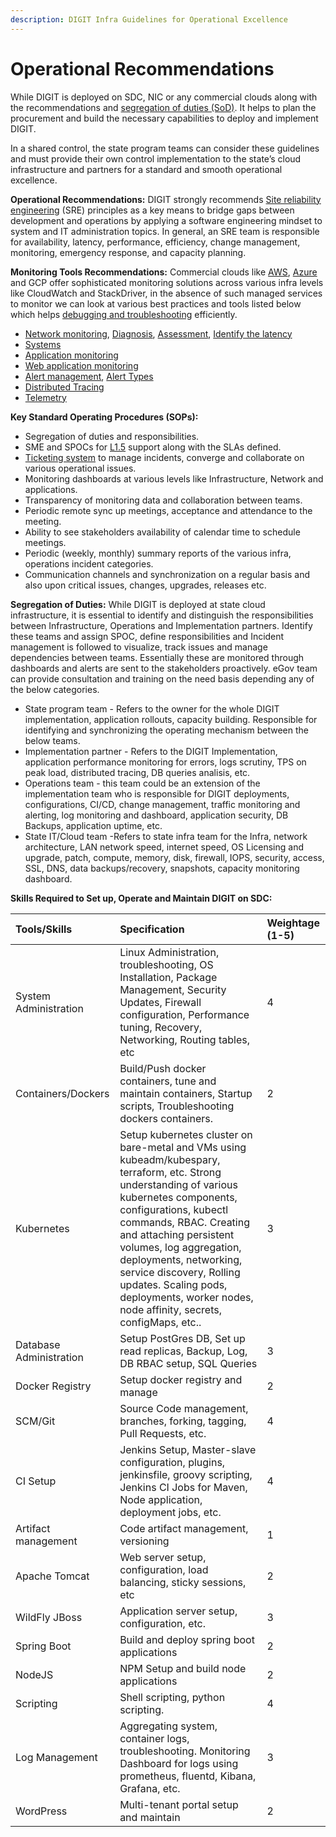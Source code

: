 ```yaml
---
description: DIGIT Infra Guidelines for Operational Excellence
---
```


# Operational Recommendations

While DIGIT is deployed on SDC, NIC or any commercial clouds along with the recommendations and [segregation of duties \(SoD\)](https://medium.com/@jeehad.jebeile/devops-and-segregation-of-duties-9c1a1bea022e). It helps to plan the procurement and build the necessary capabilities to deploy and implement DIGIT.

In a shared control, the state program teams can consider these guidelines and must provide their own control implementation to the state’s cloud infrastructure and partners for a standard and smooth operational excellence.

**Operational Recommendations:** DIGIT strongly recommends [Site reliability engineering](https://medium.com/@alexbmeng/site-reliability-engineering-principals-fd52229bfcd6) \(SRE\) principles as a key means to bridge gaps between development and operations by applying a software engineering mindset to system and IT administration topics.  In general, an SRE team is responsible for availability, latency, performance, efficiency, change management, monitoring, emergency response, and capacity planning. 

**Monitoring Tools Recommendations:** Commercial clouds like [AWS](https://aws.amazon.com/cloudwatch/), [Azure](https://adinermie.com/azure-monitoring-tools-explained-part-10-network-watcher/) and GCP offer sophisticated monitoring solutions across various infra levels like CloudWatch and StackDriver, in the absence of such managed services to monitor we can look at various best practices and tools listed below which helps [debugging and troubleshooting](https://raygun.com/blog/best-practices-microservices/) efficiently.

* [Network monitoring](https://www.dnsstuff.com/network-scanning), [Diagnosis](https://www.dnsstuff.com/network-troubleshooting-steps), [Assessment](https://www.dnsstuff.com/best-network-assessment-tools-and-network-assessment-checklist),  [Identify the latency](https://www.dnsstuff.com/network-latency) 
* [Systems](https://www.dnsstuff.com/systems)
* [Application monitoring](https://medium.com/@Alibaba_Cloud/system-monitoring-using-prometheus-and-grafana-8007d3aaf400)
* [Web application monitoring](https://medium.com/flask-monitoringdashboard-turtorial/monitor-your-flask-web-application-automatically-with-flask-monitoring-dashboard-d8990676ce83)
* [Alert management](https://medium.com/@abhishekbhardwaj510/alertmanager-integration-in-prometheus-197e03bfabdf), [Alert Types](https://awesome-prometheus-alerts.grep.to/rules.html)
* [Distributed Tracing](https://medium.com/velotio-perspectives/a-comprehensive-tutorial-to-implementing-opentracing-with-jaeger-a01752e1a8ce)
* [Telemetry](https://medium.com/jaegertracing/jaeger-and-opentelemetry-1846f701d9f2)

**Key Standard Operating Procedures \(SOPs\):**

* Segregation of duties and responsibilities.
* SME and SPOCs for [L1.5](https://www.quora.com/What-is-L1-5-support-in-the-IT-industry-especially-in-Cognizant-What-is-the-scope-in-this-type-of-project) support along with the SLAs defined.
* [Ticketing system](https://medium.com/swlh/incident-management-process-5655ba586cf4) to manage incidents, converge and collaborate on various operational issues.
* Monitoring dashboards at various levels like Infrastructure, Network and applications.
* Transparency of monitoring data and collaboration between teams.
* Periodic remote sync up meetings, acceptance and attendance to the meeting.
* Ability to see stakeholders availability of calendar time to schedule meetings.
* Periodic \(weekly, monthly\) summary reports of the various infra, operations incident categories.
* Communication channels and synchronization on a regular basis and also upon critical issues, changes, upgrades, releases etc.

**Segregation of Duties:** While DIGIT is deployed at state cloud infrastructure, it is essential to identify and distinguish the responsibilities between Infrastructure, Operations and Implementation partners. Identify these teams and assign SPOC, define responsibilities and Incident management is followed to visualize, track issues and manage dependencies between teams. Essentially these are monitored through dashboards and alerts are sent to the stakeholders proactively. eGov team can provide consultation and training on the need basis depending any of the below categories.

* State program team - Refers to the owner for the whole DIGIT implementation, application rollouts, capacity building. Responsible for identifying and synchronizing the operating mechanism between the below teams. 
* Implementation partner - Refers to the DIGIT Implementation, application performance monitoring for errors, logs scrutiny, TPS on peak load, distributed tracing, DB queries analisis, etc. 
* Operations team - this team could be an extension of the implementation team who is responsible for DIGIT deployments, configurations, CI/CD, change management, traffic monitoring and alerting, log monitoring and dashboard, application security, DB Backups, application uptime, etc.
* State IT/Cloud team -Refers to state infra team for the Infra, network architecture, LAN network speed, internet speed, OS Licensing and upgrade, patch, compute, memory, disk, firewall, IOPS, security, access, SSL, DNS, data backups/recovery, snapshots, capacity monitoring dashboard.  

**Skills Required to Set up, Operate and Maintain DIGIT on SDC:**

| Tools/Skills | Specification | Weightage \(1-5\) |
| :--- | :--- | :--- |
| System Administration | Linux Administration, troubleshooting, OS Installation, Package Management, Security Updates, Firewall configuration, Performance tuning, Recovery, Networking, Routing tables, etc | 4 |
| Containers/Dockers | Build/Push docker containers, tune and maintain containers, Startup scripts, Troubleshooting dockers containers. | 2 |
| Kubernetes | Setup kubernetes cluster on bare-metal and VMs using kubeadm/kubespary, terraform, etc. Strong understanding of various kubernetes components, configurations, kubectl commands, RBAC. Creating and attaching persistent volumes, log aggregation, deployments, networking, service discovery, Rolling updates. Scaling pods, deployments, worker nodes, node affinity, secrets, configMaps, etc.. | 3 |
| Database Administration | Setup PostGres DB, Set up read replicas, Backup, Log, DB RBAC setup, SQL Queries | 3 |
| Docker Registry | Setup docker registry and manage | 2 |
| SCM/Git | Source Code management, branches, forking, tagging, Pull Requests, etc. | 4 |
| CI Setup | Jenkins Setup, Master-slave configuration, plugins, jenkinsfile, groovy scripting, Jenkins CI Jobs for Maven, Node application, deployment jobs, etc. | 4 |
| Artifact management | Code artifact management, versioning | 1 |
| Apache Tomcat | Web server setup, configuration, load balancing, sticky sessions, etc | 2 |
| WildFly JBoss | Application server setup, configuration, etc. | 3 |
| Spring Boot | Build and deploy spring boot applications | 2 |
| NodeJS | NPM Setup and build node applications | 2 |
| Scripting | Shell scripting, python scripting. | 4 |
| Log Management | Aggregating system, container logs, troubleshooting. Monitoring Dashboard for logs using prometheus, fluentd, Kibana, Grafana, etc. | 3 |
| WordPress | Multi-tenant portal setup and maintain | 2 |

